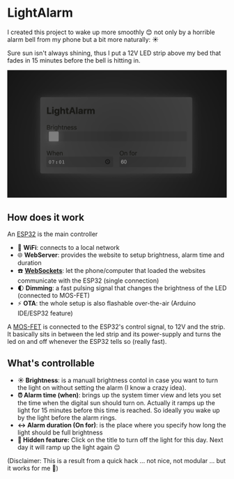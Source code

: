 # LightAlarm

I created this project to wake up more smoothly 😊 not only by a horrible alarm bell from my phone but a bit more naturally: ☀️

Sure sun isn't always shining, thus I put a 12V LED strip above my bed that fades in 15 minutes before the bell is hitting in.

![Interface of LightAlarm with brightness control, alarm time and duration options](assets/screenshot.png)

## How does it work

An [ESP32](https://www.amazon.de/-/en/AZDelivery-NodeMCU-Development-Successor-Module/dp/B07Z83MF5W/ref=sr_1_4?dchild=1&keywords=esp32&qid=1610799696&sr=8-4) is the main controller

- 📡 **WiFi**: connects to a local network
- 🌐 **WebServer**: provides the website to setup brightness, alarm time and duration
- ☎️ **[WebSockets](https://github.com/gilmaimon/ArduinoWebsockets)**: let the phone/computer that loaded the websites communicate with the ESP32 (single connection)
- 🌓 **Dimming**: a fast pulsing signal that changes the brightness of the LED (connected to MOS-FET)
- ⚡️ **OTA**: the whole setup is also flashable over-the-air (Arduino IDE/ESP32 feature)

A [MOS-FET](https://wiki.seeedstudio.com/Grove-MOSFET/) is connected to the ESP32's control signal, to 12V and the strip.
It basically sits in between the led strip and its power-supply and turns the led on and off whenever the ESP32 tells so (really fast).

## What's controllable

- **☀️ Brightness**: is a manuall brightness contol in case you want to turn the light on without setting the alarm (I know a crazy idea).
- **⏰ Alarm time (when)**: brings up the system timer view and lets you set the time when the digital sun should turn on. Actually it ramps up the light for 15 minutes before this time is reached. So ideally you wake up by the light before the alarm rings.
- **↔ Alarm duration (On for)**: is the place where you specify how long the light should be full brightness
- **🥳 Hidden feature:** Click on the title to turn off the light for this day. Next day it will ramp up the light again 😌

(Disclaimer: This is a result from a quick hack ... not nice, not modular ... but it works for me 🍰)
